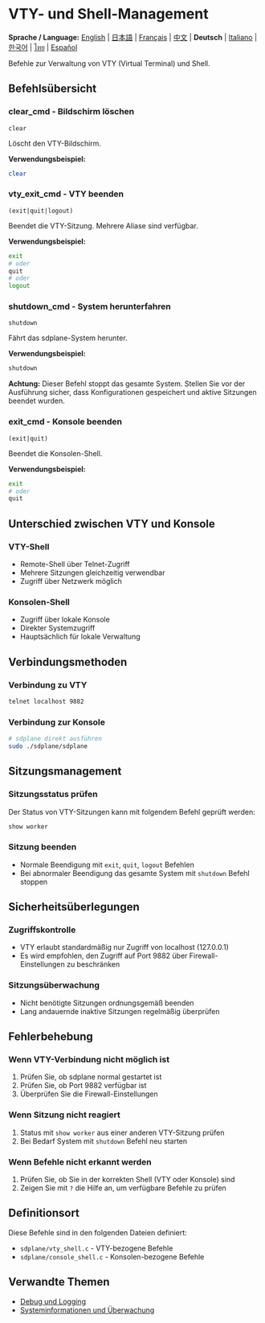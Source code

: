 # VTY- und Shell-Management

**Sprache / Language:** [English](../vty-shell.md) | [日本語](../ja/vty-shell.md) | [Français](../fr/vty-shell.md) | [中文](../zh/vty-shell.md) | **Deutsch** | [Italiano](../it/vty-shell.md) | [한국어](../ko/vty-shell.md) | [ไทย](../th/vty-shell.md) | [Español](../es/vty-shell.md)

Befehle zur Verwaltung von VTY (Virtual Terminal) und Shell.

## Befehlsübersicht

### clear_cmd - Bildschirm löschen
```
clear
```

Löscht den VTY-Bildschirm.

**Verwendungsbeispiel:**
```bash
clear
```

### vty_exit_cmd - VTY beenden
```
(exit|quit|logout)
```

Beendet die VTY-Sitzung. Mehrere Aliase sind verfügbar.

**Verwendungsbeispiel:**
```bash
exit
# oder
quit
# oder
logout
```

### shutdown_cmd - System herunterfahren
```
shutdown
```

Fährt das sdplane-System herunter.

**Verwendungsbeispiel:**
```bash
shutdown
```

**Achtung:** Dieser Befehl stoppt das gesamte System. Stellen Sie vor der Ausführung sicher, dass Konfigurationen gespeichert und aktive Sitzungen beendet wurden.

### exit_cmd - Konsole beenden
```
(exit|quit)
```

Beendet die Konsolen-Shell.

**Verwendungsbeispiel:**
```bash
exit
# oder
quit
```

## Unterschied zwischen VTY und Konsole

### VTY-Shell
- Remote-Shell über Telnet-Zugriff
- Mehrere Sitzungen gleichzeitig verwendbar
- Zugriff über Netzwerk möglich

### Konsolen-Shell
- Zugriff über lokale Konsole
- Direkter Systemzugriff
- Hauptsächlich für lokale Verwaltung

## Verbindungsmethoden

### Verbindung zu VTY
```bash
telnet localhost 9882
```

### Verbindung zur Konsole
```bash
# sdplane direkt ausführen
sudo ./sdplane/sdplane
```

## Sitzungsmanagement

### Sitzungsstatus prüfen
Der Status von VTY-Sitzungen kann mit folgendem Befehl geprüft werden:
```bash
show worker
```

### Sitzung beenden
- Normale Beendigung mit `exit`, `quit`, `logout` Befehlen
- Bei abnormaler Beendigung das gesamte System mit `shutdown` Befehl stoppen

## Sicherheitsüberlegungen

### Zugriffskontrolle
- VTY erlaubt standardmäßig nur Zugriff von localhost (127.0.0.1)
- Es wird empfohlen, den Zugriff auf Port 9882 über Firewall-Einstellungen zu beschränken

### Sitzungsüberwachung
- Nicht benötigte Sitzungen ordnungsgemäß beenden
- Lang andauernde inaktive Sitzungen regelmäßig überprüfen

## Fehlerbehebung

### Wenn VTY-Verbindung nicht möglich ist
1. Prüfen Sie, ob sdplane normal gestartet ist
2. Prüfen Sie, ob Port 9882 verfügbar ist
3. Überprüfen Sie die Firewall-Einstellungen

### Wenn Sitzung nicht reagiert
1. Status mit `show worker` aus einer anderen VTY-Sitzung prüfen
2. Bei Bedarf System mit `shutdown` Befehl neu starten

### Wenn Befehle nicht erkannt werden
1. Prüfen Sie, ob Sie in der korrekten Shell (VTY oder Konsole) sind
2. Zeigen Sie mit `?` die Hilfe an, um verfügbare Befehle zu prüfen

## Definitionsort

Diese Befehle sind in den folgenden Dateien definiert:
- `sdplane/vty_shell.c` - VTY-bezogene Befehle
- `sdplane/console_shell.c` - Konsolen-bezogene Befehle

## Verwandte Themen

- [Debug und Logging](debug-logging.md)
- [Systeminformationen und Überwachung](system-monitoring.md)